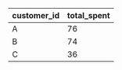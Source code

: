 | customer\_id | total\_spent |
| ------------ | ------------ |
| A            | 76           |
| B            | 74           |
| C            | 36           |
